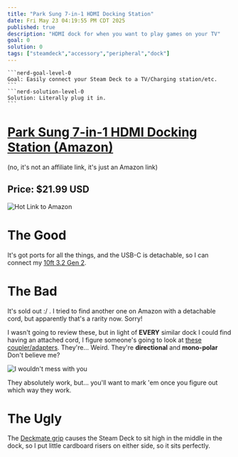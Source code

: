 ```yaml
---
title: "Park Sung 7-in-1 HDMI Docking Station"
date: Fri May 23 04:19:55 PM CDT 2025
published: true
description: "HDMI dock for when you want to play games on your TV"
goal: 0
solution: 0
tags: ["steamdeck","accessory","peripheral","dock"]
---
```

````flare
```nerd-goal-level-0
Goal: Easily connect your Steam Deck to a TV/Charging station/etc.
```
```nerd-solution-level-0
Solution: Literally plug it in.
```
````
# [Park Sung 7-in-1 HDMI Docking Station (Amazon)](https://www.amazon.com/dp/B0BG7PW7KB?ref=ppx_yo2ov_dt_b_fed_asin_title)

(no, it's not an affiliate link, it's just an Amazon link)

## Price: $21.99 USD

![Hot Link to Amazon](https://m.media-amazon.com/images/I/81jk1mb4VtL._AC_SL1500_.jpg)

# The Good

It's got ports for all the things, and the USB-C is detachable, so I can connect my [10ft 3.2 Gen 2](#/steamdeck/peripherals/usb-c-10ft-3-2-gen-2).

# The Bad

It's sold out :/ . I tried to find another one on Amazon with a detachable cord, but apparently that's a rarity now. Sorry!

I wasn't going to review these, but in light of **EVERY** similar dock I could find having an attached cord, I figure someone's going to look at [these coupler/adapters](https://www.amazon.com/gp/product/B0CTT1FJL6?ie=UTF8&th=1). They're... Weird. They're **directional** and **mono-polar** Don't believe me?

![I wouldn't mess with you](https://m.media-amazon.com/images/I/61PwKCukZ3L._AC_SL1000_.jpg)

They absolutely work, but... you'll want to mark 'em once you figure out which way they work.

# The Ugly

The [Deckmate grip](#/steamdeck/peripherals/mechanism-deckmate-and-phone-mount) causes the Steam Deck to sit high in the middle in the dock, so I put little cardboard risers on either side, so it sits perfectly.
